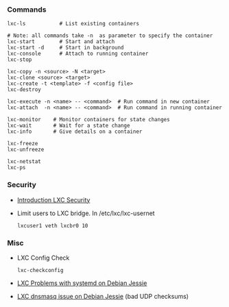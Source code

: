 ### Commands

    lxc-ls           # List existing containers

    # Note: all commands take -n  as parameter to specify the container 
    lxc-start        # Start and attach
    lxc-start -d     # Start in background
    lxc-console      # Attach to running container
    lxc-stop

    lxc-copy -n <source> -N <target>
    lxc-clone <source> <target>
    lxc-create -t <template> -f <config file>
    lxc-destroy

    lxc-execute -n <name> -- <command>  # Run command in new container
    lxc-attach  -n <name> -- <command>  # Run command in running container

    lxc-monitor    # Monitor containers for state changes
    lxc-wait       # Wait for a state change
    lxc-info       # Give details on a container

    lxc-freeze
    lxc-unfreeze

    lxc-netstat
    lxc-ps

### Security

-   [Introduction LXC
    Security](https://linuxcontainers.org/lxc/security/)
-   Limit users to LXC bridge. In /etc/lxc/lxc-usernet

        lxcuser1 veth lxcbr0 10

### Misc

-   LXC Config Check

        lxc-checkconfig

-   [LXC Problems with systemd on Debian
    Jessie](https://wiki.debian.org/LXC#Incompatibility_with_systemd)
-   [LXC dnsmasq issue on Debian
    Jessie](https://colinnewell.wordpress.com/2013/12/18/lxc-networking/)
    (bad UDP checksums)

